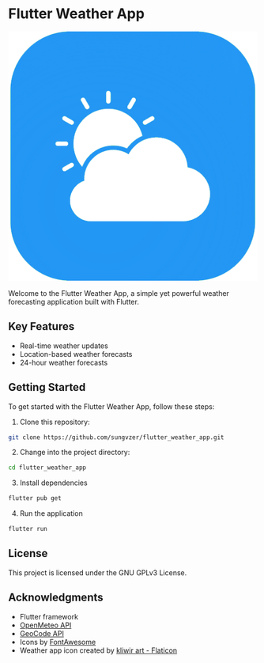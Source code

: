 # Flutter Weather App

![Flutter Logo](./docs/logo.png)

Welcome to the Flutter Weather App, a simple yet powerful weather forecasting application built with Flutter.

## Key Features

- Real-time weather updates
- Location-based weather forecasts
- 24-hour weather forecasts

## Getting Started

To get started with the Flutter Weather App, follow these steps:

1. Clone this repository:

```bash
git clone https://github.com/sungvzer/flutter_weather_app.git
```

2. Change into the project directory:
```bash
cd flutter_weather_app
```

3. Install dependencies
```bash
flutter pub get
```

4. Run the application
```bash
flutter run
```

## License

This project is licensed under the GNU GPLv3 License.

## Acknowledgments

- Flutter framework
- [OpenMeteo API](https://open-meteo.com/)
- [GeoCode API](https://geocode.maps.co/)
- Icons by [FontAwesome](https://fontawesome.com/)
- Weather app icon created by [kliwir art - Flaticon](https://www.flaticon.com/free-icon/weather-app_9502324)
